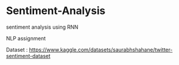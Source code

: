 # Sentiment-Analysis

sentiment analysis using RNN

NLP assignment 

Dataset : https://www.kaggle.com/datasets/saurabhshahane/twitter-sentiment-dataset


